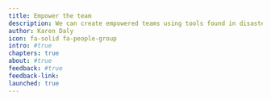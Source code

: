 ```yaml
---
title: Empower the team
description: We can create empowered teams using tools found in disaster response.
author: Karen Daly
icon: fa-solid fa-people-group
intro: #true
chapters: true
about: #true
feedback: #true
feedback-link: 
launched: true
---
```

